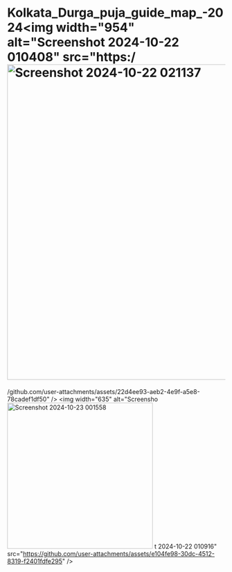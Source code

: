 # Kolkata_Durga_puja_guide_map_-2024<img width="954" alt="Screenshot 2024-10-22 010408" src="https:/<img width="726" alt="Screenshot 2024-10-22 021137" src="https://github.com/user-attachments/assets/1fb9485a-59b5-463f-bc90-1d6a15cacd73" />
/github.com/user-attachments/assets/22d4ee93-aeb2-4e9f-a5e8-78cadef1df50" />
<img width="635" alt="Screensho<img width="336" alt="Screenshot 2024-10-23 001558" src="https://github.com/user-attachments/assets/d626f09d-7a7e-4af3-9ef4-6c6b41a0f63f" />
t 2024-10-22 010916" src="https://github.com/user-attachments/assets/e104fe98-30dc-4512-8319-f2401fdfe295" />
